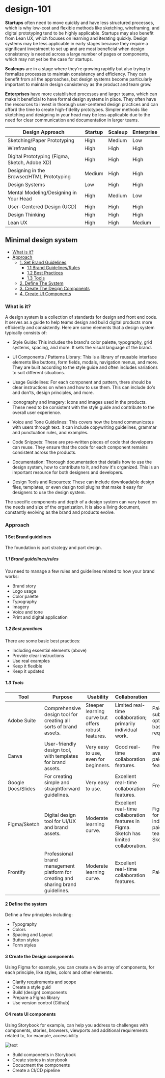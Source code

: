 # design-101

**Startups** often need to move quickly and have less structured processes, which is why low-cost and flexible methods like sketching, wireframing, and digital prototyping tend to be highly applicable. Startups may also benefit from Lean UX, which focuses on learning and iterating quickly. Design systems may be less applicable in early stages because they require a significant investment to set up and are most beneficial when design consistency is needed across a large number of pages or components, which may not yet be the case for startups.

**Scaleups** are in a stage where they're growing rapidly but also trying to formalize processes to maintain consistency and efficiency. They can benefit from all the approaches, but design systems become particularly important to maintain design consistency as the product and team grow.

**Enterprises** have more established processes and larger teams, which can make it beneficial to have formal design systems in place. They often have the resources to invest in thorough user-centered design practices and can afford the time to create high-fidelity prototypes. Simpler methods like sketching and designing in your head may be less applicable due to the need for clear communication and documentation in larger teams.

| **Design Approach**                           | **Startup** | **Scaleup** | **Enterprise** |
| --------------------------------------------- | ----------- | ----------- | -------------- |
| Sketching/Paper Prototyping                   | High        | Medium      | Low            |
| Wireframing                                   | High        | High        | High           |
| Digital Prototyping (Figma, Sketch, Adobe XD) | High        | High        | High           |
| Designing in the Browser/HTML Prototyping     | Medium      | High        | High           |
| Design Systems                                | Low         | High        | High           |
| Mental Modeling/Designing in Your Head        | High        | Medium      | Low            |
| User-Centered Design (UCD)                    | High        | High        | High           |
| Design Thinking                               | High        | High        | High           |
| Lean UX                                       | High        | High        | Medium         |

## Minimal design system

- [What is it?](#what-is-it)
- [Approach](#approach)
  - [1. Set Brand Guidelines](#1-set-brand-guidelines)
    - [1.1 Brand Guidelines/Rules](#11-brand-guidelinesrules)
    - [1.2 Best Practices](#12-best-practices)
    - [1.3 Tools](#13-tools)
  - [2. Define The System](#2-define-the-system)
  - [3. Create The Design Components](#3-create-the-design-components)
  - [4. Create UI Components](#4-create-ui-components)

### What is it?

A design system is a collection of standards for design and front end code. It serves as a guide to help teams design and build digital products more efficiently and consistently. Here are some elements that a design system typically consists of:

- Style Guide: This includes the brand's color palette, typography, grid systems, spacing, and more. It sets the visual language of the brand.

- UI Components / Patterns Library: This is a library of reusable interface elements like buttons, form fields, modals, navigation menus, and more. They are built according to the style guide and often includes variations to suit different situations.

- Usage Guidelines: For each component and pattern, there should be clear instructions on when and how to use them. This can include do's and don'ts, design principles, and more.

- Iconography and Imagery: Icons and images used in the products. These need to be consistent with the style guide and contribute to the overall user experience.

- Voice and Tone Guidelines: This covers how the brand communicates with users through text. It can include copywriting guidelines, grammar and punctuation rules, and examples.

- Code Snippets: These are pre-written pieces of code that developers can reuse. They ensure that the code for each component remains consistent across the products.

- Documentation: Thorough documentation that details how to use the design system, how to contribute to it, and how it's organized. This is an important resource for both designers and developers.

- Design Tools and Resources: These can include downloadable design files, templates, or even design tool plugins that make it easy for designers to use the design system.

The specific components and depth of a design system can vary based on the needs and size of the organization. It is also a living document, constantly evolving as the brand and products evolve.

### Approach

#### 1 Set Brand guidelines

The foundation is part strategy and part design.

##### 1.1 Brand guidelines/rules

You need to manage a few rules and guidelines related to how your brand works:

- Brand story
- Logo usage
- Color palette
- Typography
- Imagery
- Voice and tone
- Print and digital application

##### 1.2 Best practices

There are some basic best practices:

- Including essential elements (above)
- Provide clear instructions
- Use real examples
- Keep it flexible
- Keep it updated

##### 1.3 Tools

| Tool               | Purpose                                                                           | Usability                                          | Collaboration                                                                          | Cost                                                       | Online/Offline                  |
| ------------------ | --------------------------------------------------------------------------------- | -------------------------------------------------- | -------------------------------------------------------------------------------------- | ---------------------------------------------------------- | ------------------------------- |
| Adobe Suite        | Comprehensive design tool for creating all sorts of brand assets.                 | Steeper learning curve but offers robust features. | Limited real-time collaboration; primarily individual work.                            | Paid. Various subscription options based on requirements.  | Both, but primarily Offline.    |
| Canva              | User-friendly design tool, with templates for brand assets.                       | Very easy to use, even for beginners.              | Good real-time collaboration features.                                                 | Free version available, paid for more features.            | Online.                         |
| Google Docs/Slides | For creating simple and straightforward guidelines.                               | Very easy to use.                                  | Excellent real-time collaboration features.                                            | Free.                                                      | Online.                         |
| Figma/Sketch       | Digital design tool for UI/UX and brand assets.                                   | Moderate learning curve.                           | Excellent real-time collaboration features in Figma. Sketch has limited collaboration. | Figma: Free for individuals, paid for teams. Sketch: Paid. | Figma: Online. Sketch: Offline. |
| Frontify           | Professional brand management platform for creating and sharing brand guidelines. | Moderate learning curve.                           | Excellent real-time collaboration features.                                            | Paid.                                                      | Online.                         |

#### 2 Define the system

Define a few principles including:

- Typography
- Colors
- Spacing and Layout
- Button styles
- Form styles

#### 3 Create the Design components

Using Figma for example, you can create a wide array of components, for each principle, like styles, colors and other elements.

- Clarify requirements and scope
- Create a style guid
- Build (design) components
- Prepare a Figma library
- Use version control (Github)

#### C4 reate UI components

Using Storybook for example, can help you address to challenges with components, stories, browsers, viewports and additional requirements related to, for example, accessibility

![text](https://storybook.js.org/0930d02ee2c69e80e8eb796e8be8981c/multiverse.png)

- Build components in Storybook
- Create stories in storybook
- Docucment the components
- Create a CI/CD pipeline
